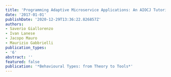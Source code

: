 ```yaml
---
title: 'Programming Adaptive Microservice Applications: An AIOCJ Tutorial'
date: '2017-01-01'
publishDate: '2020-12-29T13:36:22.826857Z'
authors:
- Saverio Giallorenzo
- Ivan Lanese
- Jacopo Mauro
- Maurizio Gabbrielli
publication_types:
- '6'
abstract: ''
featured: false
publication: '*Behavioural Types: from Theory to Tools*'
---
```


